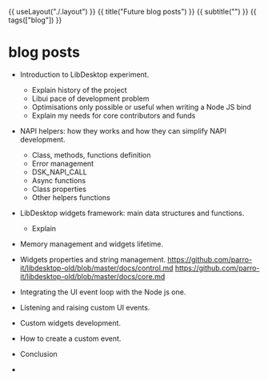 {{ useLayout("./.layout") }}
{{ title("Future blog posts") }}
{{ subtitle("") }}
{{ tags(["blog"]) }}


# blog posts 

* Introduction to LibDesktop experiment.
	- Explain history of the project
    - Libui pace of development problem
    - Optimisations only possible or useful when writing a Node JS bind
    - Explain my needs for core contributors and funds
        
* NAPI helpers: how they works and how they can simplify NAPI development.
	- Class, methods, functions definition
    - Error management
    - DSK_NAPI_CALL
    - Async functions
    - Class properties
    - Other helpers functions
    
* LibDesktop widgets framework: main data structures and functions.
	- Explain 
    
* Memory management and widgets lifetime.
* Widgets properties and string management.
https://github.com/parro-it/libdesktop-old/blob/master/docs/control.md
https://github.com/parro-it/libdesktop-old/blob/master/docs/core.md

* Integrating the UI event loop with the Node js one.
* Listening and raising custom UI events.
* Custom widgets development.
* How to create a custom event.
* Conclusion
* 
